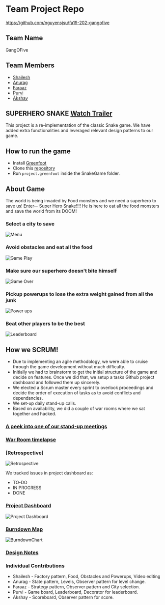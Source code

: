 

# Team Project Repo 
https://github.com/nguyensjsu/fa19-202-gangofive

## Team Name
GangOFive

## Team Members

* [Shailesh](https://github.com/shailesh-nyk)
* [Anurag](https://github.com/anuragpatro92)
* [Faraaz](https://github.com/Faraaz1994)
* [Purvi](https://github.com/purvimisal)
* [Akshay](https://github.com/itselavia)

## SUPERHERO SNAKE       [Watch Trailer](https://www.youtube.com/watch?v=MsHCmCgXEHI)

This project is a re-implementation of the classic Snake game. 
We have added extra functionalities and leveraged relevant design patterns to our game.

## How to run the game
* Install [Greenfoot](https://www.greenfoot.org/download)
* Clone this [repository](https://github.com/nguyensjsu/fa19-202-gangofive)
* Run `project.greenfoot` inside the SnakeGame folder.

## About Game
The world is being invaded by Food monsters and we need a superhero to save us!
Enter-- Super Hero Snake!!!! He is here to eat all the food monsters and save the world from its DOOM!

### Select a city to save

![Menu](https://github.com/nguyensjsu/fa19-202-gangofive/blob/master/images/citychoice.PNG)


### Avoid obstacles and eat all the food

![Game Play](https://github.com/nguyensjsu/fa19-202-gangofive/blob/master/images/gameplay.PNG)


### Make sure our superhero doesn't bite himself

![Game Over](https://github.com/nguyensjsu/fa19-202-gangofive/blob/master/images/gameover.PNG)


### Pickup powerups to lose the extra weight gained from all the junk

![Power ups](https://github.com/nguyensjsu/fa19-202-gangofive/blob/master/images/powerup.PNG)


### Beat other players to be the best

![Leaderboard](https://github.com/nguyensjsu/fa19-202-gangofive/blob/master/images/leaderboard.png)

## How we SCRUM!
* Due to implementing an agile methodology, we were able to cruise through the game development without much difficulty.
* Initially we had to brainstorm to get the initial structure of the game and decide on features. Once we did that, we setup a tasks Github project dashboard and followed them up sincerely.
* We elected a Scrum master every sprint to overlook proceedings and decide the order of execution of tasks as to avoid conflicts and dependancies.
* We set-up daily stand-up calls.
* Based on availability, we did a couple of war rooms where we sat together and hacked.

### [A peek into one of our stand-up meetings](https://youtu.be/6d8G0HvwsAU)
### [War Room timelapse](https://youtu.be/rTMK5nJpflw)
### [Retrospective]
![Retrospective](https://github.com/nguyensjsu/fa19-202-gangofive/blob/master/images/retro.png)

We tracked issues in project dashboard as:
 * TO-DO
 * IN PROGRESS
 * DONE
 
### [Project Dashboard](https://github.com/nguyensjsu/fa19-202-gangofive/projects/1)
![Project Dashboard](https://github.com/nguyensjsu/fa19-202-gangofive/blob/master/images/tasklist.PNG)

### [Burndown Map](https://drive.google.com/open?id=17wDf-XC1Z2RsjCP6MO7xHkV1n7OW8417)
![BurndownChart](https://github.com/nguyensjsu/fa19-202-gangofive/blob/master/images/burndown.PNG)


### [Design Notes](https://github.com/nguyensjsu/fa19-202-gangofive/blob/master/DesignNotes.md)

### Individual Contributions
* Shailesh - Factory pattern, Food, Obstacles and Powerups, Video editing
* Anurag - State pattern, Levels, Observer pattern for level change.
* Faraaz - Strategy pattern, Observer pattern and City selection.
* Purvi - Game board, Leaderboard, Decorator for leaderboard.
* Akshay - Scoreboard, Observer pattern for score.


